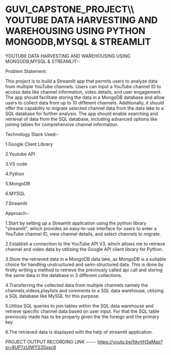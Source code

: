 # GUVI_CAPSTONE_PROJECT\\\ YOUTUBE DATA HARVESTING AND WAREHOUSING USING PYTHON MONGODB,MYSQL & STREAMLIT

YOUTUBE DATA HARVESTING AND WAREHOUSING USING MONGODB,MYSQL & STREAMLIT:-

Problem Statement:

This project is to build a Streamlit app that permits users to analyze data from multiple YouTube channels. Users can input a YouTube channel ID to access data like channel information, video details, and user engagement. The app should facilitate storing the data in a MongoDB database and allow users to collect data from up to 10 different channels. Additionally, it should offer the capability to migrate selected channel data from the data lake to a SQL database for further analysis. The app should enable searching and retrieval of data from the SQL database, including advanced options like joining tables for comprehensive channel information.

Technology Stack Used:-

1.Google Client Library

2.Youtube API

3.VS code

4.Python

5.MongoDB

6.MYSQL

7.Streamlit


Approach:-


1.Start by setting up a Streamlit application using the python library "streamlit", which provides an easy-to-use interface for users to enter a YouTube channel ID, view channel details, and select channels to migrate.

2.Establish a connection to the YouTube API V3, which allows me to retrieve channel and video data by utilizing the Google API client library for Python.

3.Store the retrieved data in a MongoDB data lake, as MongoDB is a suitable choice for handling unstructured and semi-structured data. This is done by firstly writing a method to retrieve the previously called api call and storing the same data in the database in 3 different collections.

4.Transferring the collected data from multiple channels namely the channels,videos,playlists and comments to a SQL data warehouse, utilizing a SQL database like MySQL for this purpose.

5.Utilize SQL queries to join tables within the SQL data warehouse and retrieve specific channel data based on user input. For that the SQL table previously made has to be properly given the the foreign and the primary key.

6.The retrieved data is displayed with the help of streamlit application.


 PROJECT OUTPUT RECORDING LINK -----  https://youtu.be/fdvrtH3aMao?si=9UP7zUlWYS3Sssc6

